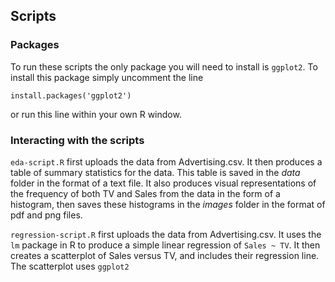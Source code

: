 ## Scripts

### Packages 

To run these scripts the only package you will need to install is `ggplot2`. To install this package simply uncomment the line

`install.packages('ggplot2')`

or run this line within your own R window.

### Interacting with the scripts

`eda-script.R` first uploads the data from Advertising.csv. It then produces a table of summary statistics for the data. This table is saved in the _data_ folder in the format of a text file. It also produces visual representations of the frequency of both TV and Sales from the data in the form of a histogram, then saves these histograms in the _images_ folder in the format of pdf and png files.

`regression-script.R` first uploads the data from Advertising.csv. It uses the `lm` package in R to produce a simple linear regression of `Sales ~ TV`. It then creates a scatterplot of Sales versus TV, and includes their regression line. The scatterplot uses `ggplot2`